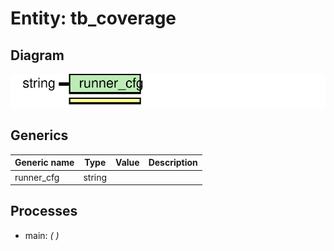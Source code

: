 # Entity: tb_coverage
## Diagram
![Diagram](tb_coverage.svg "Diagram")
## Generics
| Generic name | Type   | Value | Description |
| ------------ | ------ | ----- | ----------- |
| runner_cfg   | string |       |             |
## Processes
- main: _(  )_


